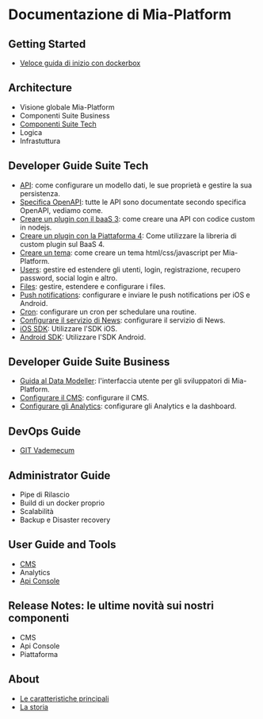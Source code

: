 # Documentazione di Mia-Platform #

## Getting Started
- [Veloce guida di inizio con dockerbox](getting_started/index.md)

## Architecture
- Visione globale Mia-Platform
- Componenti Suite Business
- [Componenti Suite Tech](architecture/arc_components.md)
- Logica
- Infrastuttura

## Developer Guide Suite Tech
- [API](developer_guide/api.md): come configurare un modello dati, le sue proprietà e gestire la sua persistenza.
- [Specifica OpenAPI](developer_guide/openapi.md): tutte le API sono documentate secondo specifica OpenAPI, vediamo come.
- [Creare un plugin con il baaS 3](developer_guide/plugin.md): come creare una API con codice custom in nodejs.
- [Creare un plugin con la Piattaforma 4](developer_guide/plugin_baas_4.md): Come utilizzare la libreria di custom plugin sul BaaS 4.
- [Creare un tema](developer_guide/theme.md): come creare un tema html/css/javascript per Mia-Platform.
- [Users](developer_guide/users.md): gestire ed estendere gli utenti, login, registrazione, recupero password, social login e altro.
- [Files](developer_guide/files.md): gestire, estendere e configurare i files.
- [Push notifications](developer_guide/push_notifications.md): configurare e inviare le push notifications per iOS e Android.
- [Cron](developer_guide/cron.md): configurare un cron per schedulare una routine.
- [Configurare il servizio di News](developer_guide/conf_news.md): configurare il servizio di News.
- [iOS SDK](developer_guide/sdk_ios.md): Utilizzare l'SDK iOS.
- [Android SDK](developer_guide/sdk_android.md): Utilizzare l'SDK Android.


## Developer Guide Suite Business
- [Guida al Data Modeller](developer_guide/data_modeller.md): l'interfaccia utente per gli sviluppatori di Mia-Platform.
- [Configurare il CMS](developer_guide/conf_cms.md): configurare il CMS.
- [Configurare gli Analytics](developer_guide/conf_analytics.md): configurare gli Analytics e la dashboard.

## DevOps Guide ##
 - [GIT Vademecum](dev_ops_guide/git_vademecum.md)


## Administrator Guide
- Pipe di Rilascio
- Build di un docker proprio
- Scalabilità
- Backup e Disaster recovery

## User Guide and Tools
- [CMS](user_guide_and_tools/cms/index.md)
- Analytics
- [Api Console](user_guide_and_tools/api_console/guida_api_console)


## Release Notes: le ultime novità sui nostri componenti 
- CMS
- Api Console
- Piattaforma

## About
- [Le caratteristiche principali](about/index.md)
- [La storia ](about/index.md)
